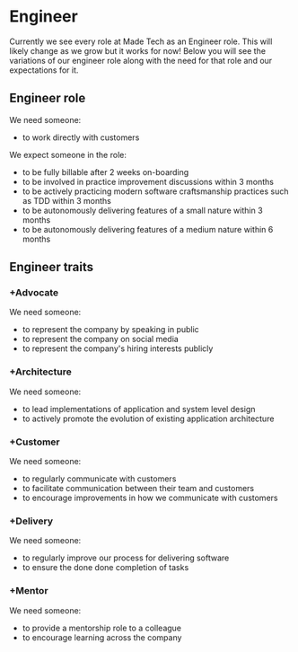 # Engineer

Currently we see every role at Made Tech as an Engineer role. This will likely
change as we grow but it works for now! Below you will see the variations of
our engineer role along with the need for that role and our expectations for it.

## Engineer role

We need someone:

- to work directly with customers

We expect someone in the role:

- to be fully billable after 2 weeks on-boarding
- to be involved in practice improvement discussions within 3 months
- to be actively practicing modern software craftsmanship practices such as TDD within 3 months
- to be autonomously delivering features of a small nature within 3 months
- to be autonomously delivering features of a medium nature within 6 months

## Engineer traits

### +Advocate

We need someone:

 - to represent the company by speaking in public
 - to represent the company on social media
 - to represent the company's hiring interests publicly

### +Architecture

We need someone:

 - to lead implementations of application and system level design
 - to actively promote the evolution of existing application architecture

### +Customer

We need someone:

 - to regularly communicate with customers
 - to facilitate communication between their team and customers
 - to encourage improvements in how we communicate with customers

### +Delivery

We need someone:

 - to regularly improve our process for delivering software
 - to ensure the done done completion of tasks

### +Mentor

We need someone:

 - to provide a mentorship role to a colleague
 - to encourage learning across the company
